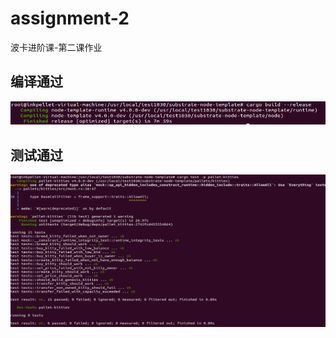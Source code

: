 # assignment-2
波卡进阶课-第二课作业

## 编译通过
![Image](https://raw.githubusercontent.com/abiiiin/images/main/build-print.png)
## 测试通过
![Image](https://raw.githubusercontent.com/abiiiin/images/main/test2.png)
